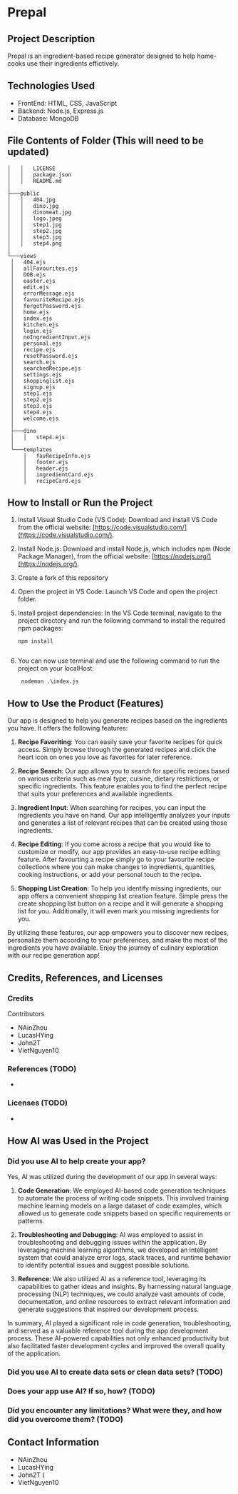# Prepal

## Project Description 
Prepal is an ingredient-based recipe generator designed to help home-cooks use their ingredients effictively.

## Technologies Used
- FrontEnd: HTML, CSS, JavaScript
- Backend: Node.js, Express.js
- Database: MongoDB

## File Contents of Folder (This will need to be updated)
   ```shell
│   │   LICENSE
│   │   package.json
│   │   README.md
│
├───public
│   │   404.jpg
│   │   dino.jpg
│   │   dinomeat.jpg
│   │   logo.jpeg
│   │   step1.jpg
│   │   step2.jpg
│   │   step3.jpg
│   │   step4.png
│
└───views
    │   404.ejs
    │   allFavourites.ejs
    │   DOB.ejs
    │   easter.ejs
    │   edit.ejs
    │   errorMessage.ejs
    │   favouriteRecipe.ejs
    │   forgotPassword.ejs
    │   home.ejs
    │   index.ejs
    │   kitchen.ejs
    │   login.ejs
    │   noIngredientInput.ejs
    │   personal.ejs
    │   recipe.ejs
    │   resetPassword.ejs
    │   search.ejs
    │   searchedRecipe.ejs
    │   settings.ejs
    │   shoppinglist.ejs
    │   signup.ejs
    │   step1.ejs
    │   step2.ejs
    │   step3.ejs
    │   step4.ejs
    │   welcome.ejs
    │
    ├───dino
    │   │   step4.ejs
    │
    └───templates
        │   favRecipeInfo.ejs
        │   footer.ejs
        │   header.ejs
        │   ingredientCard.ejs
        │   recipeCard.ejs
```
            

## How to Install or Run the Project

1. Install Visual Studio Code (VS Code): Download and install VS Code from the official website: [https://code.visualstudio.com/](https://code.visualstudio.com/).

2. Install Node.js: Download and install Node.js, which includes npm (Node Package Manager), from the official website: [https://nodejs.org/](https://nodejs.org/).

3. Create a fork of this repository

5. Open the project in VS Code: Launch VS Code and open the project folder.

6. Install project dependencies: In the VS Code terminal, navigate to the project directory and run the following command to install the required npm packages:
   ```shell
   npm install
  
7. You can now use terminal and use the following command to run the project on your localHost:
   ```shell
    nodemon .\index.js

## How to Use the Product (Features)

Our app is designed to help you generate recipes based on the ingredients you have. It offers the following features:

1. **Recipe Favoriting**: You can easily save your favorite recipes for quick access. Simply browse through the generated recipes and click the heart icon on ones you love as favorites for later reference.

2. **Recipe Search**: Our app allows you to search for specific recipes based on various criteria such as meal type, cuisine, dietary restrictions, or specific ingredients. This feature enables you to find the perfect recipe that suits your preferences and available ingredients.

3. **Ingredient Input**: When searching for recipes, you can input the ingredients you have on hand. Our app intelligently analyzes your inputs and generates a list of relevant recipes that can be created using those ingredients.

4. **Recipe Editing**: If you come across a recipe that you would like to customize or modify, our app provides an easy-to-use recipe editing feature. After favourting a recipe simply go to your favourite recipe collections where you can make changes to ingredients, quantities, cooking instructions, or add your personal touch to the recipe.

5. **Shopping List Creation**: To help you identify missing ingredients, our app offers a convenient shopping list creation feature. Simple press the create shopping list button on a recipe and it will generate a shopping list for you. Additionally, it will even mark you missing ingredients for you.

By utilizing these features, our app empowers you to discover new recipes, personalize them according to your preferences, and make the most of the ingredients you have available. Enjoy the journey of culinary exploration with our recipe generation app!


## Credits, References, and Licenses

### Credits
Contributors
- NAinZhou
- LucasHYing
- John2T
- VietNguyen10

### References (TODO)
- 

### Licenses (TODO)
- 


## How AI was Used in the Project

### Did you use AI to help create your app?

Yes, AI was utilized during the development of our app in several ways:

1. **Code Generation**: We employed AI-based code generation techniques to automate the process of writing code snippets. This involved training machine learning models on a large dataset of code examples, which allowed us to generate code snippets based on specific requirements or patterns.

2. **Troubleshooting and Debugging**: AI was employed to assist in troubleshooting and debugging issues within the application. By leveraging machine learning algorithms, we developed an intelligent system that could analyze error logs, stack traces, and runtime behavior to identify potential issues and suggest possible solutions.

3. **Reference**: We also utilized AI as a reference tool, leveraging its capabilities to gather ideas and insights. By harnessing natural language processing (NLP) techniques, we could analyze vast amounts of code, documentation, and online resources to extract relevant information and generate suggestions that inspired our development process.

In summary, AI played a significant role in code generation, troubleshooting, and served as a valuable reference tool during the app development process. These AI-powered capabilities not only enhanced productivity but also facilitated faster development cycles and improved the overall quality of the application.

### Did you use AI to create data sets or clean data sets? (TODO)

### Does your app use AI? If so, how? (TODO)

### Did you encounter any limitations? What were they, and how did you overcome them? (TODO)

## Contact Information
- NAinZhou 
- LucasHYing
- John2T (
- VietNguyen10
